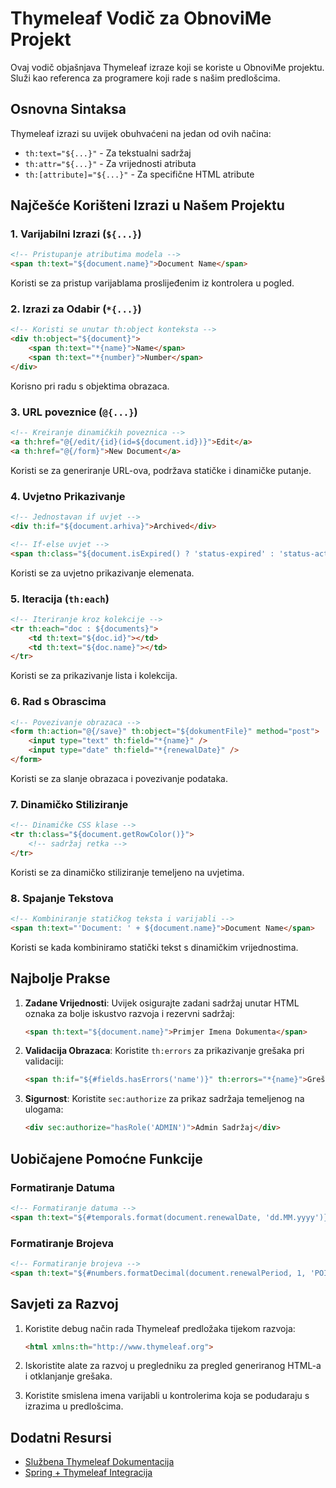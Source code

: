 # Thymeleaf Vodič za ObnoviMe Projekt

Ovaj vodič objašnjava Thymeleaf izraze koji se koriste u ObnoviMe projektu. Služi kao referenca za programere koji rade s našim predlošcima.

## Osnovna Sintaksa

Thymeleaf izrazi su uvijek obuhvaćeni na jedan od ovih načina:
- `th:text="${...}"` - Za tekstualni sadržaj
- `th:attr="${...}"` - Za vrijednosti atributa
- `th:[attribute]="${...}"` - Za specifične HTML atribute

## Najčešće Korišteni Izrazi u Našem Projektu

### 1. Varijabilni Izrazi (`${...}`)

```html
<!-- Pristupanje atributima modela -->
<span th:text="${document.name}">Document Name</span>
```
Koristi se za pristup varijablama proslijeđenim iz kontrolera u pogled.

### 2. Izrazi za Odabir (`*{...}`)

```html
<!-- Koristi se unutar th:object konteksta -->
<div th:object="${document}">
    <span th:text="*{name}">Name</span>
    <span th:text="*{number}">Number</span>
</div>
```
Korisno pri radu s objektima obrazaca.

### 3. URL poveznice (`@{...}`)

```html
<!-- Kreiranje dinamičkih poveznica -->
<a th:href="@{/edit/{id}(id=${document.id})}">Edit</a>
<a th:href="@{/form}">New Document</a>
```
Koristi se za generiranje URL-ova, podržava statičke i dinamičke putanje.

### 4. Uvjetno Prikazivanje

```html
<!-- Jednostavan if uvjet -->
<div th:if="${document.arhiva}">Archived</div>

<!-- If-else uvjet -->
<span th:class="${document.isExpired() ? 'status-expired' : 'status-active'}">Status</span>
```
Koristi se za uvjetno prikazivanje elemenata.

### 5. Iteracija (`th:each`)

```html
<!-- Iteriranje kroz kolekcije -->
<tr th:each="doc : ${documents}">
    <td th:text="${doc.id}"></td>
    <td th:text="${doc.name}"></td>
</tr>
```
Koristi se za prikazivanje lista i kolekcija.

### 6. Rad s Obrascima

```html
<!-- Povezivanje obrazaca -->
<form th:action="@{/save}" th:object="${dokumentFile}" method="post">
    <input type="text" th:field="*{name}" />
    <input type="date" th:field="*{renewalDate}" />
</form>
```
Koristi se za slanje obrazaca i povezivanje podataka.

### 7. Dinamičko Stiliziranje

```html
<!-- Dinamičke CSS klase -->
<tr th:class="${document.getRowColor()}">
    <!-- sadržaj retka -->
</tr>
```
Koristi se za dinamičko stiliziranje temeljeno na uvjetima.

### 8. Spajanje Tekstova

```html
<!-- Kombiniranje statičkog teksta i varijabli -->
<span th:text="'Document: ' + ${document.name}">Document Name</span>
```
Koristi se kada kombiniramo statički tekst s dinamičkim vrijednostima.

## Najbolje Prakse

1. **Zadane Vrijednosti**: Uvijek osigurajte zadani sadržaj unutar HTML oznaka za bolje iskustvo razvoja i rezervni sadržaj:
   ```html
   <span th:text="${document.name}">Primjer Imena Dokumenta</span>
   ```

2. **Validacija Obrazaca**: Koristite `th:errors` za prikazivanje grešaka pri validaciji:
   ```html
   <span th:if="${#fields.hasErrors('name')}" th:errors="*{name}">Greška u Imenu</span>
   ```

3. **Sigurnost**: Koristite `sec:authorize` za prikaz sadržaja temeljenog na ulogama:
   ```html
   <div sec:authorize="hasRole('ADMIN')">Admin Sadržaj</div>
   ```

## Uobičajene Pomoćne Funkcije

### Formatiranje Datuma
```html
<!-- Formatiranje datuma -->
<span th:text="${#temporals.format(document.renewalDate, 'dd.MM.yyyy')}">01.01.2024</span>
```

### Formatiranje Brojeva
```html
<!-- Formatiranje brojeva -->
<span th:text="${#numbers.formatDecimal(document.renewalPeriod, 1, 'POINT', 0, 'COMMA')}">60</span>
```

## Savjeti za Razvoj

1. Koristite debug način rada Thymeleaf predložaka tijekom razvoja:
   ```html
   <html xmlns:th="http://www.thymeleaf.org">
   ```

2. Iskoristite alate za razvoj u pregledniku za pregled generiranog HTML-a i otklanjanje grešaka.

3. Koristite smislena imena varijabli u kontrolerima koja se podudaraju s izrazima u predlošcima.

## Dodatni Resursi

- [Službena Thymeleaf Dokumentacija](https://www.thymeleaf.org/doc/tutorials/3.0/usingthymeleaf.html)
- [Spring + Thymeleaf Integracija](https://www.thymeleaf.org/doc/tutorials/3.0/thymeleafspring.html)
